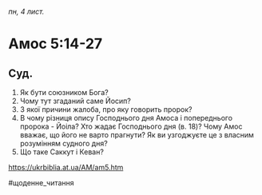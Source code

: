 
_пн, 4 лист._

# Амос 5:14-27

## Суд.
1. Як бути союзником Бога?
2. Чому тут згаданий саме Йосип?
3. З якої причини жалоба, про яку говорить пророк?
4. В чому різниця опису Господнього дня Амоса і попереднього пророка - Йоіла? Хто жадає Господнього дня (в. 18)? Чому Амос вважає, що його не варто прагнути? Як ви узгоджуєте це з власним розумінням судного дня?
5. Що таке Саккут і Кеван?

https://ukrbiblia.at.ua/AM/am5.htm 

#щоденне_читання
